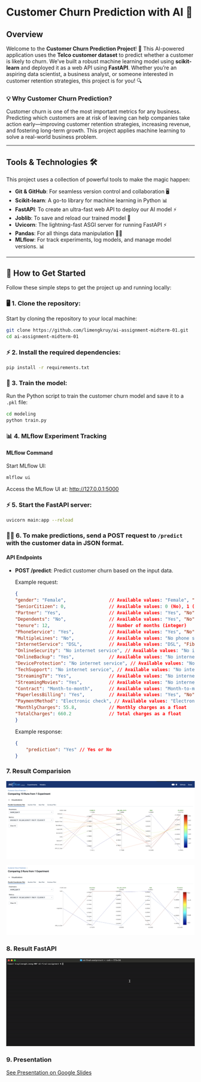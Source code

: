 # Customer Churn Prediction with AI 🚀

## Overview
Welcome to the **Customer Churn Prediction Project**! 🎯 This AI-powered application uses the **Telco customer dataset** to predict whether a customer is likely to churn. We’ve built a robust machine learning model using **scikit-learn** and deployed it as a web API using **FastAPI**. Whether you’re an aspiring data scientist, a business analyst, or someone interested in customer retention strategies, this project is for you! 🔍

### 💡 **Why Customer Churn Prediction?**
Customer churn is one of the most important metrics for any business. Predicting which customers are at risk of leaving can help companies take action early—improving customer retention strategies, increasing revenue, and fostering long-term growth. This project applies machine learning to solve a real-world business problem.

---

## Tools & Technologies 🛠️

This project uses a collection of powerful tools to make the magic happen:

- **Git & GitHub**: For seamless version control and collaboration 🖥️
- **Scikit-learn**: A go-to library for machine learning in Python 📊
- **FastAPI**: To create an ultra-fast web API to deploy our AI model ⚡
- **Joblib**: To save and reload our trained model 💾
- **Uvicorn**: The lightning-fast ASGI server for running FastAPI ⚡
- **Pandas**: For all things data manipulation 🧑‍💻
- **MLflow**: For track experiments, log models, and manage model versions. 📊

---

## 🚀 How to Get Started

Follow these simple steps to get the project up and running locally:

### 🖥️ 1. Clone the repository:
Start by cloning the repository to your local machine:

```bash
git clone https://github.com/limengkruy/ai-assignment-midterm-01.git
cd ai-assignment-midterm-01
```

### ⚡ 2. Install the required dependencies:
```bash
pip install -r requirements.txt
```

### 💾 3. Train the model:
Run the Python script to train the customer churn model and save it to a `.pkl` file:

```bash
cd modeling
python train.py
```

### 📊 4. MLflow Experiment Tracking

#### MLflow Command
Start MLflow UI:

```bash
mlflow ui
```

Access the MLflow UI at: http://127.0.0.1:5000

### ⚡ 5. Start the FastAPI server:
```bash
uvicorn main:app --reload
```

### 🧑‍💻 6. To make predictions, send a POST request to `/predict` with the customer data in JSON format.

#### API Endpoints

- **POST /predict**: Predict customer churn based on the input data.

    Example request:
    ```json
    {
    "gender": "Female",                // Available values: "Female", "Male"
    "SeniorCitizen": 0,                // Available values: 0 (No), 1 (Yes)
    "Partner": "Yes",                  // Available values: "Yes", "No"
    "Dependents": "No",                // Available values: "Yes", "No"
    "tenure": 12,                      // Number of months (integer)
    "PhoneService": "Yes",             // Available values: "Yes", "No"
    "MultipleLines": "No",             // Available values: "No phone service", "No", "Yes"
    "InternetService": "DSL",          // Available values: "DSL", "Fiber optic", "No"
    "OnlineSecurity": "No internet service", // Available values: "No internet service", "No", "Yes"
    "OnlineBackup": "Yes",             // Available values: "No internet service", "No", "Yes"
    "DeviceProtection": "No internet service", // Available values: "No internet service", "No", "Yes"
    "TechSupport": "No internet service", // Available values: "No internet service", "No", "Yes"
    "StreamingTV": "Yes",              // Available values: "No internet service", "No", "Yes"
    "StreamingMovies": "Yes",          // Available values: "No internet service", "No", "Yes"
    "Contract": "Month-to-month",      // Available values: "Month-to-month", "One year", "Two year"
    "PaperlessBilling": "Yes",         // Available values: "Yes", "No"
    "PaymentMethod": "Electronic check", // Available values: "Electronic check", "Mailed check", "Bank transfer (automatic)", "Credit card (automatic)"
    "MonthlyCharges": 55.8,            // Monthly charges as a float
    "TotalCharges": 660.2              // Total charges as a float
    }
    ```

    Example response:
    ```json
    {
        "prediction": "Yes" // Yes or No
    }
    ```


### 7. Result Comparision
![alt text](image/01-mlflow-compare-metrics.png)

![alt text](image/02-mlflow-compare-top3-accuracy.png)


### 8. Result FastAPI
![alt text](image/03-result-fast-api.gif)

### 9. Presentation
[See Presentation on Google Slides](https://docs.google.com/presentation/d/1sUeIx7PEJGxAEzLBQ_ddtX754laaDt8t2l2EKBu9cC8/edit?usp=sharing)